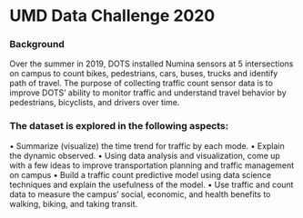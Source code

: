 # UMD Data Challenge 2020
### Background
Over the summer in 2019, DOTS installed Numina sensors at 5 intersections on campus to count bikes, pedestrians, cars, buses, trucks and identify path of travel. The purpose of collecting traffic count sensor data is to improve DOTS’ ability to monitor traffic and understand travel behavior by pedestrians, bicyclists, and drivers over time.

### The dataset is explored in the following aspects:
•	Summarize (visualize) the time trend for traffic by each mode. 
•	Explain the dynamic observed.
• Using data analysis and visualization, come up with a few ideas to improve transportation planning and traffic management on campus
• Build a traffic count predictive model using data science techniques and explain the usefulness of the model.
• Use traffic and count data to measure the campus’ social, economic, and health benefits to walking, biking, and taking transit.
